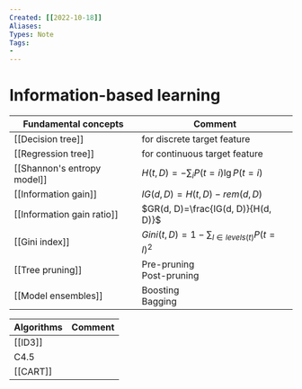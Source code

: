 ```yaml
---
Created: [[2022-10-18]]
Aliases: 
Types: Note
Tags: 
- 
---
```

# Information-based learning

| Fundamental concepts        | Comment                                      |
| --------------------------- | -------------------------------------------- |
| [[Decision tree]]           | for discrete target feature                  |
| [[Regression tree]]         | for continuous target feature                |
| [[Shannon's entropy model]] | $H(t, D)=-\sum_iP(t=i)\lg P(t=i)$            |
| [[Information gain]]        | $IG(d, D)=H(t, D)-rem(d, D)$                 |
| [[Information gain ratio]]  | $GR(d, D)=\frac{IG(d, D)}{H(d, D)}$          |
| [[Gini index]]              | $Gini(t, D)=1-\sum_{l\in levels(t)}P(t=l)^2$ |
| [[Tree pruning]]            | Pre-pruning<br>Post-pruning                  |
| [[Model ensembles]]         | Boosting<br>Bagging                          |

| Algorithms | Comment |
| ---------- | ------- |
| [[ID3]]    |         |
| C4.5       |         |
| [[CART]]   |         |


